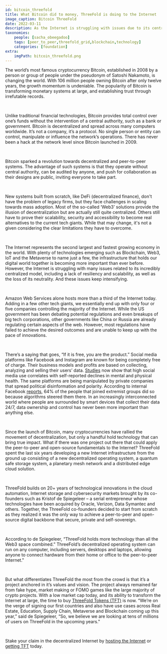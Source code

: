 ```yaml
---
id: bitcoin_threefold
title: What Bitcoin did to money, ThreeFold is doing to the Internet
image_caption: Bitcoin ThreeFold
date: 2022-03-11
description: As the Internet is struggling with issues due to its centralized model, ThreeFold spent the last six years developing a new open-source peer-to-peer Internet infrastructure from the ground up.
taxonomies:
    people: [sacha_obeegadoo]
    tags: [peer_to_peer,threefold_grid,blockchain,technology]
    categories: [foundation]
extra:
    imgPath: bitcoin_threefold.png
---
```


The world’s most famous cryptocurrency Bitcoin, established in 2008 by a person or group of people under the pseudonym of Satoshi Nakamoto, is changing the world. With 106 million people owning Bitcoin after only twelve years, the growth momentum is undeniable. The popularity of Bitcoin is transforming monetary systems at large, and establishing trust through irrefutable records.

<br/>

Unlike traditional financial technologies, Bitcoin provides total control over one’s funds without the intervention of a central authority, such as a bank or government. Bitcoin is decentralized and spread across many computers worldwide. It’s not a company, it’s a protocol. No single person or entity can control, manipulate or influence the network’s operations. There has never been a hack at the network level since Bitcoin launched in 2009.

<br/>

Bitcoin sparked a revolution towards decentralized and peer-to-peer systems. The advantage of such systems is that they operate without central authority, can be audited by anyone, and push for collaboration as their designs are public, inviting everyone to take part.

<br/>

New systems built from scratch, like DeFi (decentralized finance), don't have the problem of legacy firms, but they face challenges in scaling towards mass adoption. Most of the so-called ‘Web3’ solutions provide the illusion of decentralization but are actually still quite centralized. Others still have to prove their scalability, security and accessibility to become real alternatives to the current tech giants. While that may change, it's not a given considering the clear limitations they have to overcome.

<br/>

The Internet represents the second largest and fastest growing economy in the world. With plenty of technologies emerging such as Blockchain, Web3, IoT and the Metaverse to name just a few, the infrastructure that holds our digital world together is becoming more important than ever before. However, the Internet is struggling with many issues related to its incredibly centralized model, including a lack of resiliency and scalability, as well as the loss of its neutrality. And these issues keep intensifying.

<br/>

Amazon Web Services alone hosts more than a third of the Internet today. Adding in a few other tech giants, we essentially end up with only four or five companies controlling the majority of the Internet. While the US government has been debating potential regulations and even breakups of big tech corporations, other governments like China or Russia are already regulating certain aspects of the web. However, most regulations have failed to achieve the desired outcomes and are unable to keep up with the pace of innovations.

<br/>

There’s a saying that goes, “If it is free, you are the product.” Social media platforms like Facebook and Instagram are known for being completely free of charge. Their business models and profits are based on collecting, analyzing and selling their users’ data. [Studies](https://www.mcleanhospital.org/essential/it-or-not-social-medias-affecting-your-mental-health) now show that high social media use correlates with self-reported declines in mental and physical health. The same platforms are being manipulated by private companies that spread political disinformation and polarity. According to internal Facebook [reports](https://www.theverge.com/2020/5/26/21270659/facebook-division-news-feed-algorithms), 64% of the people that joined extremist groups did so because algorithms steered them there. In an increasingly interconnected world where people are surrounded by smart devices that collect their data 24/7, data ownership and control has never been more important than anything else.

<br/>

Since the launch of Bitcoin, many cryptocurrencies have rallied the movement of decentralization, but only a handful hold technology that can bring true impact. What if there was one project out there that could apply the peer-to-peer and open-source fundamentals to the Internet? ThreeFold spent the last six years developing a new Internet infrastructure from the ground up consisting of a new decentralized operating system, a quantum safe storage system, a planetary mesh network and a distributed edge cloud solution.

<br/>

ThreeFold builds on 20+ years of technological innovations in the cloud automation, Internet storage and cybersecurity markets brought by its co-founders such as Kristof de Spiegeleer – a serial entrepreneur whose technologies have been acquired by Oracle, Verizon, Data Symantec and others. Together, the ThreeFold co-founders decided to start from scratch as they realized it was the only way to achieve a peer-to-peer and open-source digital backbone that secure, private and self-sovereign.

<br/>

According to de Spiegeleer, “ThreeFold holds more technology than all the Web3 space combined.” ThreeFold’s decentralized operating system can run on any computer, including servers, desktops and laptops, allowing anyone to connect hardware from their home or office to the peer-to-peer Internet."

<br/>

But what differentiates ThreeFold the most from the crowd is that it’s a project anchored in it’s values and vision. The project always remained far from fake hype, market making or FOMO games like the large majority of crypto projects. With a low market cap today, and its ability to transform the Internet at large, the time to buy [ThreeFold Tokens (TFT)](https://threefold.io/tft) is now. “We’re on the verge of signing our first countries and also have use cases across Real Estate, Education, Supply Chain, Metaverse and Blockchain coming up this year,” said de Spiegeleer, “So, we believe we are looking at tens of millions of users on ThreeFold in the upcoming years."

<br/>

Stake your claim in the decentralized Internet by [hosting the Internet](https://library.threefold.me/info/threefold#/tfgrid/farming/threefold__farming_intro) or [getting TFT](https://library.threefold.me/info/threefold#/tokens/threefold__how_to_buy) today.